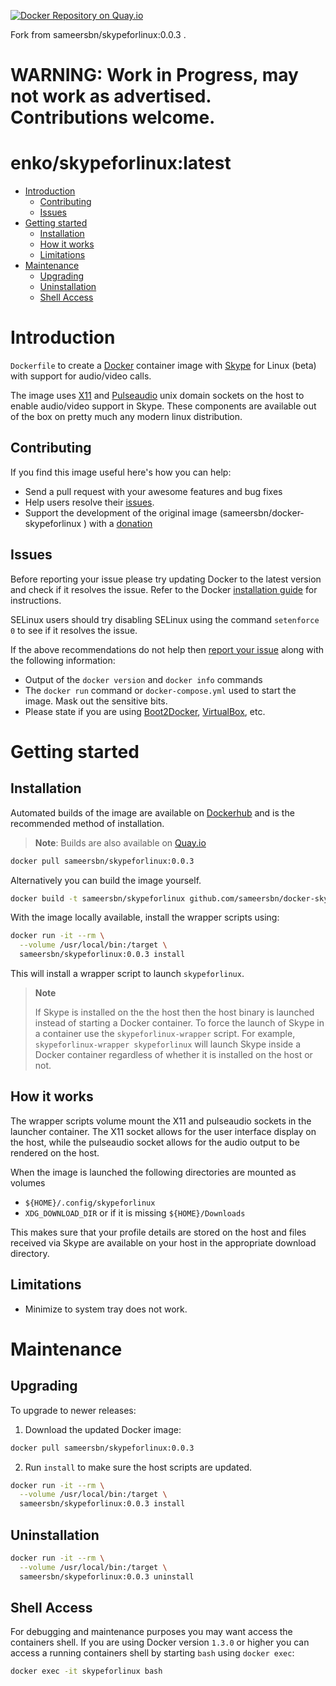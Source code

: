 [![Docker Repository on Quay.io](https://quay.io/repository/sameersbn/skypeforlinux/status "Docker Repository on Quay.io")](https://quay.io/repository/sameersbn/skypeforlinux)

Fork from sameersbn/skypeforlinux:0.0.3 .
# WARNING: Work in Progress, may not work as advertised. Contributions welcome.

# enko/skypeforlinux:latest

- [Introduction](#introduction)
  - [Contributing](#contributing)
  - [Issues](#issues)
- [Getting started](#getting-started)
  - [Installation](#installation)
  - [How it works](#how-it-works)
  - [Limitations](#limitations)
- [Maintenance](#maintenance)
  - [Upgrading](#upgrading)
  - [Uninstallation](#uninstallation)
  - [Shell Access](#shell-access)

# Introduction

`Dockerfile` to create a [Docker](https://www.docker.com/) container image with [Skype](http://www.skype.com) for Linux (beta) with support for audio/video calls.

The image uses [X11](http://www.x.org) and [Pulseaudio](http://www.freedesktop.org/wiki/Software/PulseAudio/) unix domain sockets on the host to enable audio/video support in Skype. These components are available out of the box on pretty much any modern linux distribution.

## Contributing

If you find this image useful here's how you can help:

- Send a pull request with your awesome features and bug fixes
- Help users resolve their [issues](../../issues?q=is%3Aopen+is%3Aissue).
- Support the development of the original image (sameersbn/docker-skypeforlinux
) with a [donation](http://www.damagehead.com/donate/)

## Issues

Before reporting your issue please try updating Docker to the latest version and check if it resolves the issue. Refer to the Docker [installation guide](https://docs.docker.com/installation) for instructions.

SELinux users should try disabling SELinux using the command `setenforce 0` to see if it resolves the issue.

If the above recommendations do not help then [report your issue](../../issues/new) along with the following information:

- Output of the `docker version` and `docker info` commands
- The `docker run` command or `docker-compose.yml` used to start the image. Mask out the sensitive bits.
- Please state if you are using [Boot2Docker](http://www.boot2docker.io), [VirtualBox](https://www.virtualbox.org), etc.

# Getting started

## Installation

Automated builds of the image are available on [Dockerhub](https://hub.docker.com/r/sameersbn/skypeforlinux) and is the recommended method of installation.

> **Note**: Builds are also available on [Quay.io](https://quay.io/repository/sameersbn/skypeforlinux)

```bash
docker pull sameersbn/skypeforlinux:0.0.3
```

Alternatively you can build the image yourself. 

```bash
docker build -t sameersbn/skypeforlinux github.com/sameersbn/docker-skypeforlinux
```

With the image locally available, install the wrapper scripts using:

```bash
docker run -it --rm \
  --volume /usr/local/bin:/target \
  sameersbn/skypeforlinux:0.0.3 install
```

This will install a wrapper script to launch `skypeforlinux`.

> **Note**
>
> If Skype is installed on the the host then the host binary is launched instead of starting a Docker container. To force the launch of Skype in a container use the `skypeforlinux-wrapper` script. For example, `skypeforlinux-wrapper skypeforlinux` will launch Skype inside a Docker container regardless of whether it is installed on the host or not.

## How it works

The wrapper scripts volume mount the X11 and pulseaudio sockets in the launcher container. The X11 socket allows for the user interface display on the host, while the pulseaudio socket allows for the audio output to be rendered on the host.

When the image is launched the following directories are mounted as volumes

 - `${HOME}/.config/skypeforlinux`
 - `XDG_DOWNLOAD_DIR` or if it is missing `${HOME}/Downloads`

This makes sure that your profile details are stored on the host and files received via Skype are available on your host in the appropriate download directory.

## Limitations

- Minimize to system tray does not work.

# Maintenance

## Upgrading

To upgrade to newer releases:

  1. Download the updated Docker image:

  ```bash
  docker pull sameersbn/skypeforlinux:0.0.3
  ```

  2. Run `install` to make sure the host scripts are updated.

  ```bash
  docker run -it --rm \
    --volume /usr/local/bin:/target \
    sameersbn/skypeforlinux:0.0.3 install
  ```

## Uninstallation

```bash
docker run -it --rm \
  --volume /usr/local/bin:/target \
  sameersbn/skypeforlinux:0.0.3 uninstall
```

## Shell Access

For debugging and maintenance purposes you may want access the containers shell. If you are using Docker version `1.3.0` or higher you can access a running containers shell by starting `bash` using `docker exec`:

```bash
docker exec -it skypeforlinux bash
```

